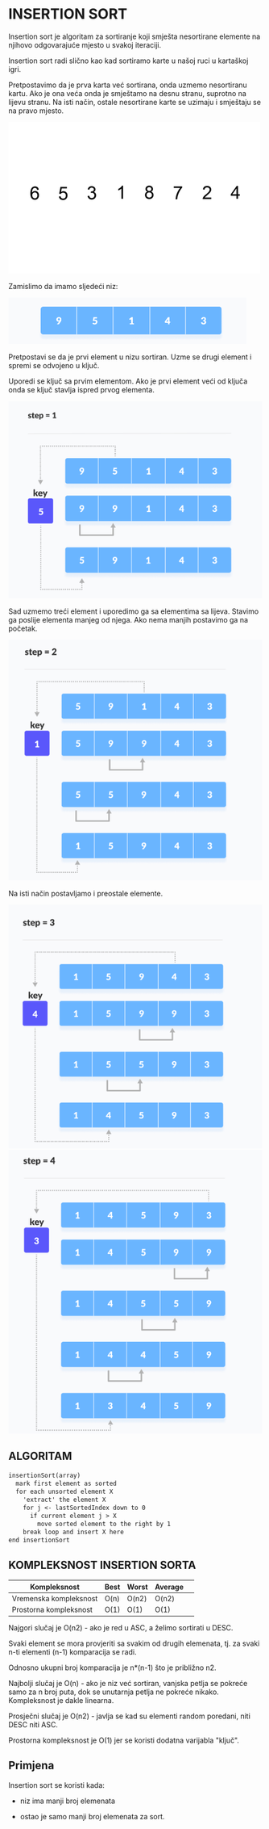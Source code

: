 # INSERTION SORT

Insertion sort je algoritam za sortiranje koji smješta nesortirane elemente na njihovo odgovarajuće mjesto u svakoj iteraciji.

Insertion sort radi slično kao kad sortiramo karte u našoj ruci u kartaškoj igri.

Pretpostavimo da je prva karta već sortirana, onda uzmemo nesortiranu kartu. Ako je ona veća onda je smještamo na desnu stranu, suprotno na lijevu stranu. Na isti način, ostale nesortirane karte se uzimaju i smještaju se na pravo mjesto.

<img src="images/insertiongif.gif" />

Zamislimo da imamo sljedeći niz:

<img src="images/insertion1.png" />

Pretpostavi se da je prvi element u nizu sortiran. Uzme se drugi element i spremi se odvojeno u ključ.

Uporedi se ključ sa prvim elementom. Ako je prvi element veći od ključa onda se ključ stavlja ispred prvog elementa.

<img src="images/insertion2.png" />

Sad uzmemo treći element i uporedimo ga sa elementima sa lijeva. Stavimo ga poslije elementa manjeg od njega. Ako nema manjih postavimo ga na početak.

<img src="images/insertion3.png" />

Na isti način postavljamo i preostale elemente.

<img src="images/insertion4.png" />
<img src="images/insertion5.png" />

## ALGORITAM

```
insertionSort(array)
  mark first element as sorted
  for each unsorted element X
    'extract' the element X
    for j <- lastSortedIndex down to 0
      if current element j > X
        move sorted element to the right by 1
    break loop and insert X here
end insertionSort
```

## KOMPLEKSNOST INSERTION SORTA

<table>
<th>
Kompleksnost
</th>
<th>
Best
</th>
<th>
Worst
</th>
<th>
Average
</th>
<tbody>
<tr>
<td>
Vremenska kompleksnost
</td>
<td>
O(n)
</td>
<td>
O(n2)
</td>
<td>
O(n2)
</td>
<td>
</tr>
<tr>
<td>
Prostorna kompleksnost
</td>
<td>
O(1)
</td>
<td>
O(1)
</td>
<td>
O(1)
</td>
</tr>
</tbody>
</table>

Najgori slučaj je O(n2) - ako je red u ASC, a želimo sortirati u DESC.

Svaki element se mora provjeriti sa svakim od drugih elemenata, tj. za svaki n-ti elementi (n-1) komparacija se radi.

Odnosno ukupni broj komparacija je n*(n-1) što je približno n2.

Najbolji slučaj je O(n) - ako je niz već sortiran, vanjska petlja se pokreće samo za n broj puta, dok se unutarnja petlja ne pokreće nikako. Kompleksnost je dakle linearna.

Prosječni slučaj je O(n2) - javlja se kad su elementi random poredani, niti DESC niti ASC.

Prostorna kompleksnost je O(1) jer se koristi dodatna varijabla "ključ".

## Primjena

Insertion sort se koristi kada:

* niz ima manji broj elemenata

* ostao je samo manji broj elemenata za sort.


